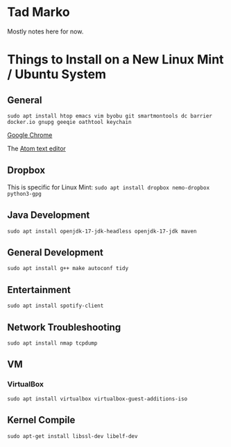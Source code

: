 # Tad Marko

Mostly notes here for now.

# Things to Install on a New Linux Mint / Ubuntu System

## General

```sudo apt install htop emacs vim byobu git smartmontools dc barrier docker.io gnupg geeqie oathtool keychain```

[Google Chrome](https://www.google.com/chrome/)

The [Atom text editor](https://flight-manual.atom.io/getting-started/sections/installing-atom/)

## Dropbox

This is specific for Linux Mint: ```sudo apt install dropbox nemo-dropbox python3-gpg```

## Java Development

```sudo apt install openjdk-17-jdk-headless openjdk-17-jdk maven```

## General Development

```sudo apt install g++ make autoconf tidy```

## Entertainment

```sudo apt install spotify-client```

## Network Troubleshooting

```sudo apt install nmap tcpdump```

## VM

### VirtualBox

```sudo apt install virtualbox virtualbox-guest-additions-iso```

## Kernel Compile

```sudo apt-get install libssl-dev libelf-dev```

<!--
- 👋 Hi, I’m @txtad
- 👀 I’m interested in ...
- 🌱 I’m currently learning ...
- 💞️ I’m looking to collaborate on ...
- 📫 How to reach me ...
-->
<!---
txtad/txtad is a ✨ special ✨ repository because its `README.md` (this file) appears on your GitHub profile.
You can click the Preview link to take a look at your changes.
--->
